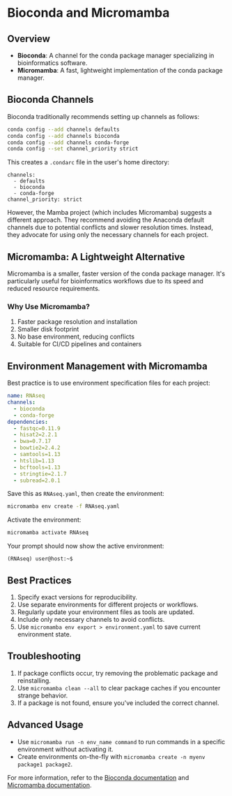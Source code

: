 # Bioconda and Micromamba

## Overview

- **Bioconda**: A channel for the conda package manager specializing in bioinformatics software.
- **Micromamba**: A fast, lightweight implementation of the conda package manager.

## Bioconda Channels

Bioconda traditionally recommends setting up channels as follows:

```sh
conda config --add channels defaults
conda config --add channels bioconda
conda config --add channels conda-forge
conda config --set channel_priority strict
```

This creates a `.condarc` file in the user's home directory:

```.condarc
channels:
  - defaults
  - bioconda
  - conda-forge
channel_priority: strict
```

However, the Mamba project (which includes Micromamba) suggests a different approach. They recommend avoiding the Anaconda default channels due to potential conflicts and slower resolution times. Instead, they advocate for using only the necessary channels for each project.

## Micromamba: A Lightweight Alternative

Micromamba is a smaller, faster version of the conda package manager. It's particularly useful for bioinformatics workflows due to its speed and reduced resource requirements.

### Why Use Micromamba?

1. Faster package resolution and installation
2. Smaller disk footprint
3. No base environment, reducing conflicts
4. Suitable for CI/CD pipelines and containers

## Environment Management with Micromamba

Best practice is to use environment specification files for each project:

```yaml
name: RNAseq
channels:
  - bioconda
  - conda-forge
dependencies:
  - fastqc=0.11.9
  - hisat2=2.2.1
  - bwa=0.7.17
  - bowtie2=2.4.2
  - samtools=1.13
  - htslib=1.13
  - bcftools=1.13
  - stringtie=2.1.7
  - subread=2.0.1
```

Save this as `RNAseq.yaml`, then create the environment:

```sh
micromamba env create -f RNAseq.yaml
```

Activate the environment:

```sh
micromamba activate RNAseq
```

Your prompt should now show the active environment:

```console
(RNAseq) user@host:~$
```

## Best Practices

1. Specify exact versions for reproducibility.
2. Use separate environments for different projects or workflows.
3. Regularly update your environment files as tools are updated.
4. Include only necessary channels to avoid conflicts.
5. Use `micromamba env export > environment.yaml` to save current environment state.

## Troubleshooting

1. If package conflicts occur, try removing the problematic package and reinstalling.
2. Use `micromamba clean --all` to clear package caches if you encounter strange behavior.
3. If a package is not found, ensure you've included the correct channel.

## Advanced Usage

- Use `micromamba run -n env_name command` to run commands in a specific environment without activating it.
- Create environments on-the-fly with `micromamba create -n myenv package1 package2`.

For more information, refer to the [Bioconda documentation](https://bioconda.github.io/) and [Micromamba documentation](https://mamba.readthedocs.io/en/latest/user_guide/micromamba.html).
